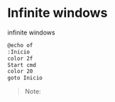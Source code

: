 # Infinite windows

infinite windows

```bash
@echo of
:Inicio
color 2f
Start cmd
color 20
goto Inicio
```

> Note:
